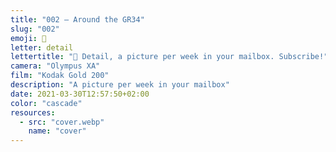 ```yaml
---
title: "002 — Around the GR34"
slug: "002"
emoji: 👀
letter: detail
lettertitle: "👀 Detail, a picture per week in your mailbox. Subscribe!"
camera: "Olympus XA"
film: "Kodak Gold 200"
description: "A picture per week in your mailbox"
date: 2021-03-30T12:57:50+02:00
color: "cascade"
resources:
  - src: "cover.webp"
    name: "cover"
---
```


